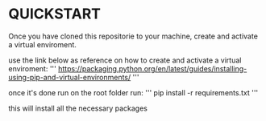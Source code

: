 # QUICKSTART

Once you have cloned this repositorie to your machine, create and activate a virtual enviroment.

use the link below as reference on how to create and activate a virtual enviroment:
'''
https://packaging.python.org/en/latest/guides/installing-using-pip-and-virtual-environments/
'''

once it's done run on the root folder run:
'''
pip install -r requirements.txt
'''

this will install all the necessary packages



